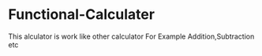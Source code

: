 # Functional-Calculater
This alculator is work like other calculator 
For Example Addition,Subtraction etc
